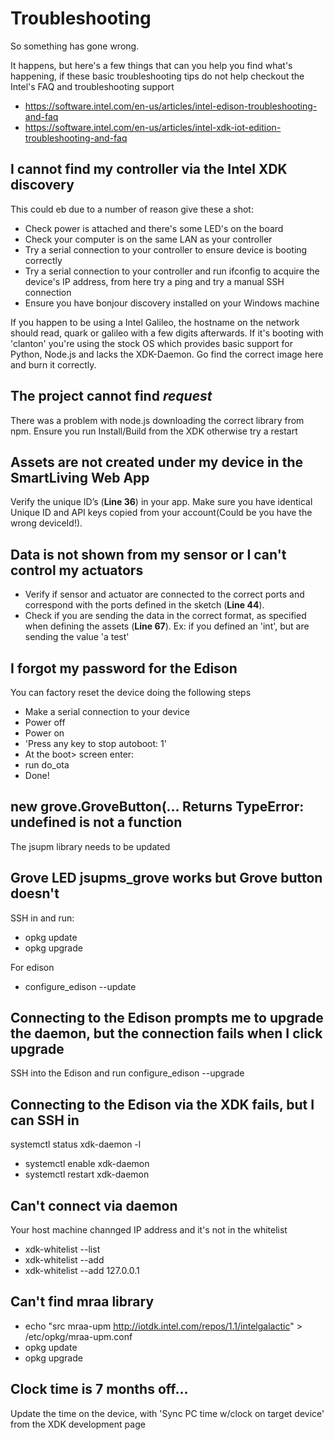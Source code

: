 # Troubleshooting
So something has gone wrong.

It happens, but here's a few things that can you help you find what's happening, if these basic troubleshooting tips do not help checkout the Intel's FAQ and troubleshooting support

- https://software.intel.com/en-us/articles/intel-edison-troubleshooting-and-faq
- https://software.intel.com/en-us/articles/intel-xdk-iot-edition-troubleshooting-and-faq

## I cannot find my controller via the Intel XDK discovery
This could eb due to a number of reason give these a shot:
- Check power is attached and there's some LED's on the board
- Check your computer is on the same LAN as your controller
- Try a serial connection to your controller to ensure device is booting correctly
- Try a serial connection to your controller and run ifconfig to acquire the device's IP address, from here try a ping and try a manual SSH connection
- Ensure you have bonjour discovery installed on your Windows machine

If you happen to be using a Intel Galileo, the hostname on the network should read, quark or galileo with a few digits afterwards. If it's booting with 'clanton' you're using the stock OS which provides basic support for Python, Node.js and lacks the XDK-Daemon. Go find the correct image here and burn it correctly.

## The project cannot find *request*
There was a problem with node.js downloading the correct library from npm. Ensure you run Install/Build from the XDK otherwise try a restart 

## Assets are not created under my device in the SmartLiving Web App

Verify the unique ID’s (**Line 36**) in your app. Make sure you have identical Unique ID and API keys copied from your account(Could be you have the wrong deviceId!).

## Data is not shown from my sensor or I can't control my actuators

- Verify if sensor and actuator are connected to the correct ports and correspond with the ports defined in the sketch (**Line 44**).
- Check if you are sending the data in the correct format, as specified when defining the assets (**Line 67**). Ex: if you defined an 'int', but are sending the value 'a test'

## I forgot my password for the Edison
You can factory reset the device  doing the following steps

- Make a serial connection to your device
- Power off
- Power on
- 'Press any key to stop autoboot: 1'
- At the boot> screen enter:
- run do_ota
- Done!

## new grove.GroveButton(... Returns TypeError: undefined is not a function  

The jsupm library needs to be updated


## Grove LED jsupms_grove works but Grove button doesn't
SSH in and run:

- opkg update
- opkg upgrade

For edison

- configure_edison --update

## Connecting to the Edison prompts me to upgrade the daemon, but the connection fails when I click upgrade

SSH into the Edison and run
configure_edison --upgrade

## Connecting to the Edison via the XDK fails, but I can SSH in

systemctl status xdk-daemon -l

  - systemctl enable xdk-daemon
  - systemctl restart xdk-daemon

## Can't connect via daemon
Your host machine channged IP address and it's not in the whitelist

  - xdk-whitelist --list 
  - xdk-whitelist --add <Your ip address>
  - xdk-whitelist --add 127.0.0.1

## Can't find mraa library

  - echo "src mraa-upm http://iotdk.intel.com/repos/1.1/intelgalactic" > /etc/opkg/mraa-upm.conf
  - opkg update
  - opkg upgrade

## Clock time is 7 months off...
Update the time on the device, with 'Sync PC time w/clock on target device' from the XDK development page
